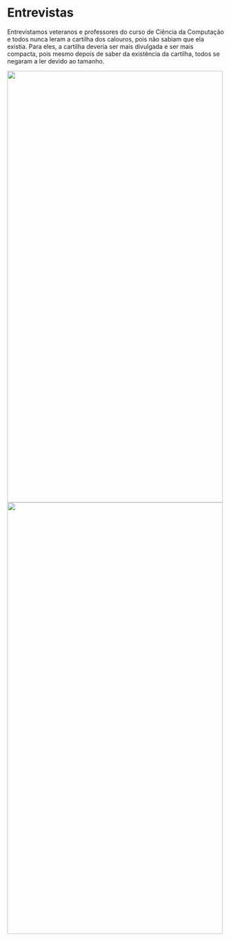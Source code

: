 Entrevistas
===========
Entrevistamos veteranos e professores do curso de Ciência da Computação e todos nunca leram a cartilha dos calouros,
pois não sabiam que ela existia. Para eles, a cartilha deveria ser mais divulgada e ser mais compacta, pois mesmo depois
de saber da existência da cartilha, todos se negaram a ler devido ao tamanho.

<img src="https://image.ibb.co/eivqw8/Whats_App_Image_2018_07_13_at_15_50_11.jpg" width="500" height="1000">
<img src="https://image.ibb.co/e5HQUT/Whats_App_Image_2018_07_13_at_15_50_26.jpg" width="500" height="1000">

